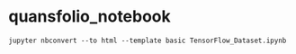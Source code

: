 # quansfolio_notebook

``` 
jupyter nbconvert --to html --template basic TensorFlow_Dataset.ipynb
```